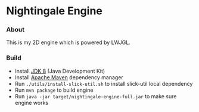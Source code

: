 # Nightingale Engine

### About
This is my 2D engine which is powered by LWJGL.

### Build
- Install [JDK 8](https://oracle.com/technetwork/java/javase/downloads) (Java Development Kit)
- Install [Apache Maven](https://maven.apache.org/install) dependency manager
- Run `./utils/install-slick-util.sh` to install slick-util local dependency
- Run `mvn package` to build engine
- Run `java -jar target/nightingale-engine-full.jar` to make sure engine works
